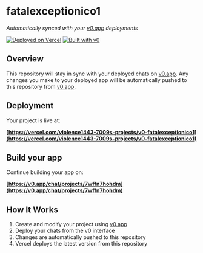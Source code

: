 # fatalexceptionico1

*Automatically synced with your [v0.app](https://v0.app) deployments*

[![Deployed on Vercel](https://img.shields.io/badge/Deployed%20on-Vercel-black?style=for-the-badge&logo=vercel)](https://vercel.com/violence1443-7009s-projects/v0-fatalexceptionico1)
[![Built with v0](https://img.shields.io/badge/Built%20with-v0.app-black?style=for-the-badge)](https://v0.app/chat/projects/7wffn7hohdm)

## Overview

This repository will stay in sync with your deployed chats on [v0.app](https://v0.app).
Any changes you make to your deployed app will be automatically pushed to this repository from [v0.app](https://v0.app).

## Deployment

Your project is live at:

**[https://vercel.com/violence1443-7009s-projects/v0-fatalexceptionico1](https://vercel.com/violence1443-7009s-projects/v0-fatalexceptionico1)**

## Build your app

Continue building your app on:

**[https://v0.app/chat/projects/7wffn7hohdm](https://v0.app/chat/projects/7wffn7hohdm)**

## How It Works

1. Create and modify your project using [v0.app](https://v0.app)
2. Deploy your chats from the v0 interface
3. Changes are automatically pushed to this repository
4. Vercel deploys the latest version from this repository
